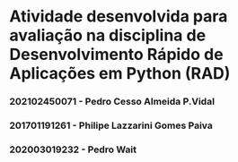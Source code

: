 # Atividade desenvolvida para avaliação na disciplina de Desenvolvimento Rápido de Aplicações em Python (RAD)
### 202102450071 - Pedro Cesso Almeida P.Vidal
### 201701191261 - Philipe Lazzarini Gomes Paiva
### 202003019232 - Pedro Wait 
